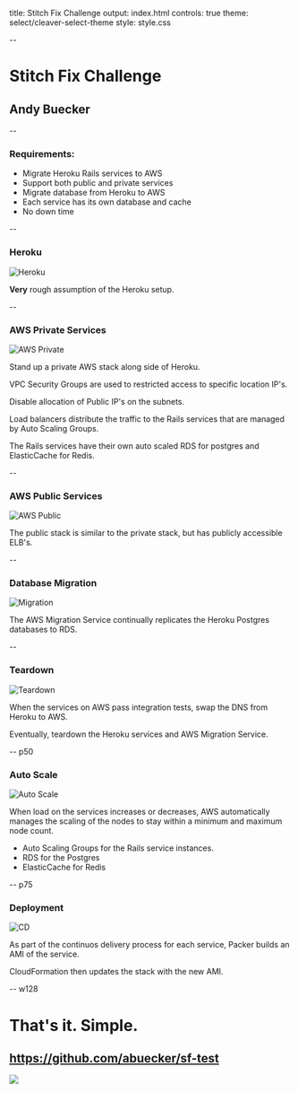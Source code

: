 title: Stitch Fix Challenge
output: index.html
controls: true
theme: select/cleaver-select-theme
style: style.css

--

# Stitch Fix Challenge
## Andy Buecker

--

### Requirements:

* Migrate Heroku Rails services to AWS
* Support both public and private services
* Migrate database from Heroku to AWS
* Each service has its own database and cache
* No down time

--

### Heroku

![Heroku](./diagrams/1_heroku.svg)

**Very** rough assumption of the Heroku setup.

--

### AWS Private Services

![AWS Private](./diagrams/2_aws_priv.svg)

Stand up a private AWS stack along side of Heroku.

VPC Security Groups are used to restricted access to specific location IP's.

Disable allocation of Public IP's on the subnets.

Load balancers distribute the traffic to the Rails services that are managed by
Auto Scaling Groups.

The Rails services have their own auto scaled RDS for postgres and ElasticCache
for Redis.

--

### AWS Public Services

![AWS Public](./diagrams/3_aws_pub.svg)

The public stack is similar to the private stack, but has publicly accessible
ELB's.

--

### Database Migration

![Migration](./diagrams/4_migration.svg)

The AWS Migration Service continually replicates the Heroku Postgres databases
to RDS.

--

### Teardown

![Teardown](./diagrams/5_complete.svg)

When the services on AWS pass integration tests, swap the DNS from Heroku to
AWS.

Eventually, teardown the Heroku services and AWS Migration Service.

-- p50

### Auto Scale

![Auto Scale](./diagrams/autoScale.svg)

When load on the services increases or decreases, AWS automatically manages
the scaling of the nodes to stay within a minimum and maximum node count.

* Auto Scaling Groups for the Rails service instances.
* RDS for the Postgres
* ElasticCache for Redis

-- p75

### Deployment

![CD](./diagrams/cd.svg)


As part of the continuos delivery process for each service, Packer builds an
AMI of the service.

CloudFormation then updates the stack with the new AMI.

-- w128

# That's it.  Simple.
## https://github.com/abuecker/sf-test

![](./diagrams/gipsy_raf.128.jpg)
